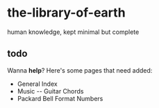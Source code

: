 # the-library-of-earth
human knowledge, kept minimal but complete

## todo
Wanna **help**?
Here's some pages that need added:

- General Index
- Music
-- Guitar Chords
- Packard Bell Format Numbers
